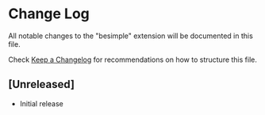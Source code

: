 # Change Log
All notable changes to the "besimple" extension will be documented in this file.

Check [Keep a Changelog](http://keepachangelog.com/) for recommendations on how to structure this file.

## [Unreleased]
- Initial release